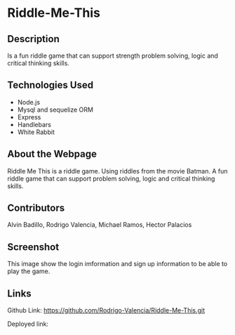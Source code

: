 # Riddle-Me-This

## Description
 
 Is a fun riddle game that can support strength problem solving, logic and critical thinking skills.

## Technologies Used

- Node.js
- Mysql and sequelize ORM
- Express
- Handlebars
- White Rabbit 

## About the Webpage
  Riddle Me This is a riddle game. Using riddles from the movie Batman. A fun riddle game that can support problem solving, logic and critical thinking skills.
  
## Contributors 

  Alvin Badillo, Rodrigo Valencia, Michael Ramos, Hector Palacios

## Screenshot

This image show the login imformation and sign up information to be able to play the game.




## Links

Github Link: https://github.com/Rodrigo-Valencia/Riddle-Me-This.git

Deployed link:
